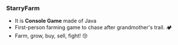 ### StarryFarm
- It is **Console Game** made of Java
- First-person farming game to chase after grandmother's trail. 🏕
- Farm, grow, buy, sell, fight! 😚

